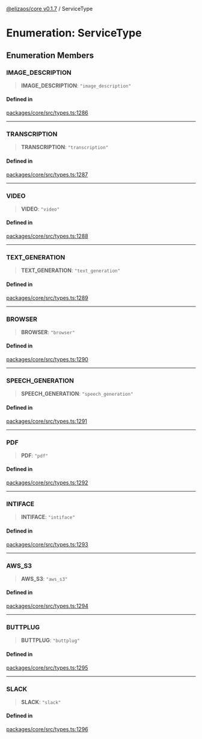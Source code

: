 [@elizaos/core v0.1.7](../index.md) / ServiceType

# Enumeration: ServiceType

## Enumeration Members

### IMAGE_DESCRIPTION

> **IMAGE_DESCRIPTION**: `"image_description"`

#### Defined in

[packages/core/src/types.ts:1286](https://github.com/elizaOS/eliza/blob/main/packages/core/src/types.ts#L1286)

---

### TRANSCRIPTION

> **TRANSCRIPTION**: `"transcription"`

#### Defined in

[packages/core/src/types.ts:1287](https://github.com/elizaOS/eliza/blob/main/packages/core/src/types.ts#L1287)

---

### VIDEO

> **VIDEO**: `"video"`

#### Defined in

[packages/core/src/types.ts:1288](https://github.com/elizaOS/eliza/blob/main/packages/core/src/types.ts#L1288)

---

### TEXT_GENERATION

> **TEXT_GENERATION**: `"text_generation"`

#### Defined in

[packages/core/src/types.ts:1289](https://github.com/elizaOS/eliza/blob/main/packages/core/src/types.ts#L1289)

---

### BROWSER

> **BROWSER**: `"browser"`

#### Defined in

[packages/core/src/types.ts:1290](https://github.com/elizaOS/eliza/blob/main/packages/core/src/types.ts#L1290)

---

### SPEECH_GENERATION

> **SPEECH_GENERATION**: `"speech_generation"`

#### Defined in

[packages/core/src/types.ts:1291](https://github.com/elizaOS/eliza/blob/main/packages/core/src/types.ts#L1291)

---

### PDF

> **PDF**: `"pdf"`

#### Defined in

[packages/core/src/types.ts:1292](https://github.com/elizaOS/eliza/blob/main/packages/core/src/types.ts#L1292)

---

### INTIFACE

> **INTIFACE**: `"intiface"`

#### Defined in

[packages/core/src/types.ts:1293](https://github.com/elizaOS/eliza/blob/main/packages/core/src/types.ts#L1293)

---

### AWS_S3

> **AWS_S3**: `"aws_s3"`

#### Defined in

[packages/core/src/types.ts:1294](https://github.com/elizaOS/eliza/blob/main/packages/core/src/types.ts#L1294)

---

### BUTTPLUG

> **BUTTPLUG**: `"buttplug"`

#### Defined in

[packages/core/src/types.ts:1295](https://github.com/elizaOS/eliza/blob/main/packages/core/src/types.ts#L1295)

---

### SLACK

> **SLACK**: `"slack"`

#### Defined in

[packages/core/src/types.ts:1296](https://github.com/elizaOS/eliza/blob/main/packages/core/src/types.ts#L1296)
